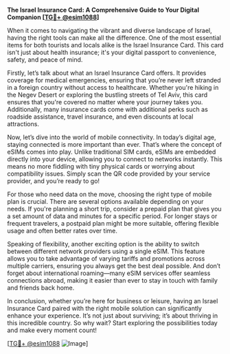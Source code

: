 **The Israel Insurance Card: A Comprehensive Guide to Your Digital Companion [[TG💪+ @esim1088](https://t.me/s/esim1088)]**

When it comes to navigating the vibrant and diverse landscape of Israel, having the right tools can make all the difference. One of the most essential items for both tourists and locals alike is the Israel Insurance Card. This card isn't just about health insurance; it's your digital passport to convenience, safety, and peace of mind.

Firstly, let’s talk about what an Israel Insurance Card offers. It provides coverage for medical emergencies, ensuring that you’re never left stranded in a foreign country without access to healthcare. Whether you're hiking in the Negev Desert or exploring the bustling streets of Tel Aviv, this card ensures that you're covered no matter where your journey takes you. Additionally, many insurance cards come with additional perks such as roadside assistance, travel insurance, and even discounts at local attractions.

Now, let’s dive into the world of mobile connectivity. In today’s digital age, staying connected is more important than ever. That’s where the concept of eSIMs comes into play. Unlike traditional SIM cards, eSIMs are embedded directly into your device, allowing you to connect to networks instantly. This means no more fiddling with tiny physical cards or worrying about compatibility issues. Simply scan the QR code provided by your service provider, and you’re ready to go!

For those who need data on the move, choosing the right type of mobile plan is crucial. There are several options available depending on your needs. If you're planning a short trip, consider a prepaid plan that gives you a set amount of data and minutes for a specific period. For longer stays or frequent travelers, a postpaid plan might be more suitable, offering flexible usage and often better rates over time.

Speaking of flexibility, another exciting option is the ability to switch between different network providers using a single eSIM. This feature allows you to take advantage of varying tariffs and promotions across multiple carriers, ensuring you always get the best deal possible. And don’t forget about international roaming—many eSIM services offer seamless connections abroad, making it easier than ever to stay in touch with family and friends back home.

In conclusion, whether you’re here for business or leisure, having an Israel Insurance Card paired with the right mobile solution can significantly enhance your experience. It’s not just about surviving; it’s about thriving in this incredible country. So why wait? Start exploring the possibilities today and make every moment count! 

[[TG💪+ @esim1088](https://t.me/s/esim1088) ![Image](https://i.postimg.cc/Y0z9fWf4/image.png)]